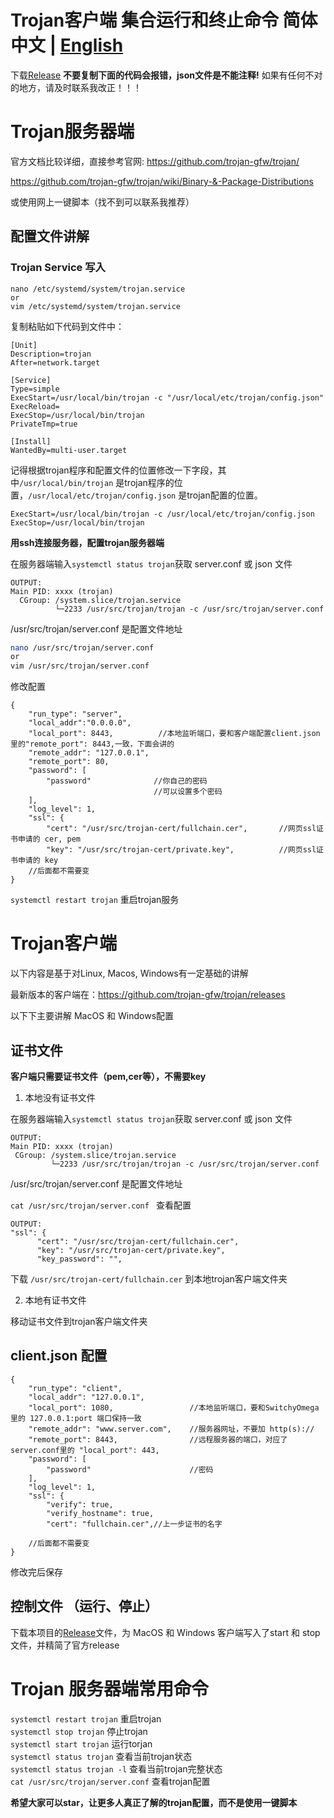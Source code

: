 
# Trojan客户端 集合运行和终止命令 简体中文 | [English](./README_EN.md)
下载[Release](https://github.com/YHPeter/Trojan-gfw-configuration-explanation/releases) **不要复制下面的代码会报错，json文件是不能注释!** 如果有任何不对的地方，请及时联系我改正！！！
# Trojan服务器端

官方文档比较详细，直接参考官网: https://github.com/trojan-gfw/trojan/

https://github.com/trojan-gfw/trojan/wiki/Binary-&-Package-Distributions

或使用网上一键脚本（找不到可以联系我推荐）

## 配置文件讲解

### Trojan Service 写入

```
nano /etc/systemd/system/trojan.service
or
vim /etc/systemd/system/trojan.service
```
复制粘贴如下代码到文件中：
```
[Unit]
Description=trojan  
After=network.target  
   
[Service]
Type=simple  
ExecStart=/usr/local/bin/trojan -c "/usr/local/etc/trojan/config.json"  
ExecReload=  
ExecStop=/usr/local/bin/trojan
PrivateTmp=true  
   
[Install]  
WantedBy=multi-user.target
```

记得根据trojan程序和配置文件的位置修改一下字段，其中```/usr/local/bin/trojan``` 是trojan程序的位置，```/usr/local/etc/trojan/config.json``` 是trojan配置的位置。

```
ExecStart=/usr/local/bin/trojan -c /usr/local/etc/trojan/config.json
ExecStop=/usr/local/bin/trojan
```

**用ssh连接服务器，配置trojan服务器端**

在服务器端输入```systemctl status trojan```获取 server.conf 或 json 文件

```
OUTPUT:
Main PID: xxxx (trojan)
  CGroup: /system.slice/trojan.service
          └─2233 /usr/src/trojan/trojan -c /usr/src/trojan/server.conf
```

/usr/src/trojan/server.conf 是配置文件地址

```bash
nano /usr/src/trojan/server.conf
or
vim /usr/src/trojan/server.conf
```
修改配置
```
{
    "run_type": "server",
    "local_addr":"0.0.0.0",
    "local_port": 8443,          //本地监听端口，要和客户端配置client.json里的"remote_port": 8443,一致，下面会讲的
    "remote_addr": "127.0.0.1",
    "remote_port": 80,
    "password": [
        "password"              //你自己的密码
                                //可以设置多个密码
    ],
    "log_level": 1,
    "ssl": {
        "cert": "/usr/src/trojan-cert/fullchain.cer",       //网页ssl证书申请的 cer, pem
        "key": "/usr/src/trojan-cert/private.key",          //网页ssl证书申请的 key
    //后面都不需要变
}
```

```systemctl restart trojan``` 重启trojan服务


# Trojan客户端
以下内容是基于对Linux, Macos, Windows有一定基础的讲解

最新版本的客户端在：https://github.com/trojan-gfw/trojan/releases

以下下主要讲解 MacOS 和 Windows配置

## 证书文件

**客户端只需要证书文件（pem,cer等），不需要key**

1. 本地没有证书文件

在服务器端输入```systemctl status trojan```获取 server.conf 或 json 文件

 ```
OUTPUT:
Main PID: xxxx (trojan)
  CGroup: /system.slice/trojan.service
          └─2233 /usr/src/trojan/trojan -c /usr/src/trojan/server.conf
```

  /usr/src/trojan/server.conf 是配置文件地址

```cat /usr/src/trojan/server.conf ``` 查看配置

```
OUTPUT:
"ssl": {
      "cert": "/usr/src/trojan-cert/fullchain.cer",
      "key": "/usr/src/trojan-cert/private.key",
      "key_password": "",
```

下载 ```/usr/src/trojan-cert/fullchain.cer``` 到本地trojan客户端文件夹

2. 本地有证书文件

移动证书文件到trojan客户端文件夹

## client.json 配置
```
{
    "run_type": "client",
    "local_addr": "127.0.0.1",
    "local_port": 1080,                 //本地监听端口，要和SwitchyOmega里的 127.0.0.1:port 端口保持一致
    "remote_addr": "www.server.com",    //服务器网址，不要加 http(s)://
    "remote_port": 8443,                //远程服务器的端口，对应了server.conf里的 "local_port": 443,
    "password": [
        "password"                      //密码
    ],
    "log_level": 1,
    "ssl": {
        "verify": true,
        "verify_hostname": true,
        "cert": "fullchain.cer",//上一步证书的名字
        
    //后面都不需要变
}
```
修改完后保存

## 控制文件 （运行、停止）

下载本项目的[Release](https://github.com/YHPeter/Trojan-gfw-configuration-explanation/releases)文件，为 MacOS 和 Windows 客户端写入了start 和 stop 文件，并精简了官方release

# Trojan 服务器端常用命令

``` systemctl restart trojan ``` 重启trojan <br>
``` systemctl stop trojan ``` 停止trojan <br>
``` systemctl start trojan ``` 运行torjan <br>
``` systemctl status trojan ``` 查看当前trojan状态 <br>
``` systemctl status trojan -l ``` 查看当前trojan完整状态 <br>
``` cat /usr/src/trojan/server.conf ``` 查看trojan配置 <br>

**希望大家可以star，让更多人真正了解的trojan配置，而不是使用一键脚本**
